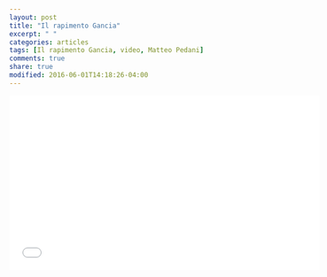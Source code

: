 ```yaml
---
layout: post
title: "Il rapimento Gancia"
excerpt: " "
categories: articles
tags: [Il rapimento Gancia, video, Matteo Pedani]
comments: true
share: true
modified: 2016-06-01T14:18:26-04:00
---
```


<iframe width="560" height="315"  src="//www.youtube.com/embed/6iOgASZPXvw" frameborder="0"> </iframe>

